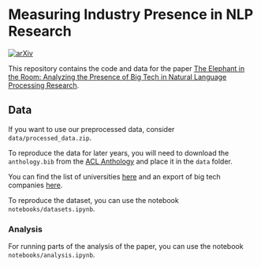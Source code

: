 # Measuring Industry Presence in NLP Research
[![arXiv](https://img.shields.io/badge/arXiv-2305.02797-b31b1b.svg)](arxiv.org/abs/2305.02797)

This repository contains the code and data for the paper [The Elephant in the Room: Analyzing the Presence of Big Tech in Natural Language Processing Research](arxiv.org/abs/2305.02797).

## Data
If you want to use our preprocessed data, consider `data/processed_data.zip`.

To reproduce the data for later years, you will need to download the `anthology.bib` from the [ACL Anthology](https://aclanthology.org) and place it in the `data` folder.

You can find the list of universities [here](https://www.topuniversities.com/qs-world-university-rankings) and an export of big tech companies [here](https://finviz.com).

To reproduce the dataset, you can use the notebook `notebooks/datasets.ipynb`.

### Analysis
For running parts of the analysis of the paper, you can use the notebook `notebooks/analysis.ipynb`.
